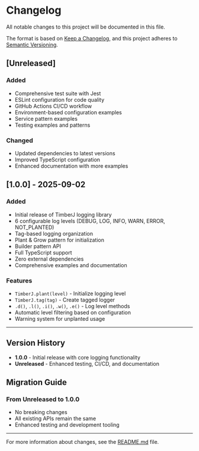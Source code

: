 # Changelog

All notable changes to this project will be documented in this file.

The format is based on [Keep a Changelog](https://keepachangelog.com/en/1.0.0/),
and this project adheres to [Semantic Versioning](https://semver.org/spec/v2.0.0.html).

## [Unreleased]

### Added
- Comprehensive test suite with Jest
- ESLint configuration for code quality
- GitHub Actions CI/CD workflow
- Environment-based configuration examples
- Service pattern examples
- Testing examples and patterns

### Changed
- Updated dependencies to latest versions
- Improved TypeScript configuration
- Enhanced documentation with more examples

## [1.0.0] - 2025-09-02

### Added
- Initial release of TimberJ logging library
- 6 configurable log levels (DEBUG, LOG, INFO, WARN, ERROR, NOT_PLANTED)
- Tag-based logging organization
- Plant & Grow pattern for initialization
- Builder pattern API
- Full TypeScript support
- Zero external dependencies
- Comprehensive examples and documentation

### Features
- `TimberJ.plant(level)` - Initialize logging level
- `TimberJ.tag(tag)` - Create tagged logger
- `.d()`, `.l()`, `.i()`, `.w()`, `.e()` - Log level methods
- Automatic level filtering based on configuration
- Warning system for unplanted usage

---

## Version History

- **1.0.0** - Initial release with core logging functionality
- **Unreleased** - Enhanced testing, CI/CD, and documentation

## Migration Guide

### From Unreleased to 1.0.0
- No breaking changes
- All existing APIs remain the same
- Enhanced testing and development tooling

---

For more information about changes, see the [README.md](README.md) file.
